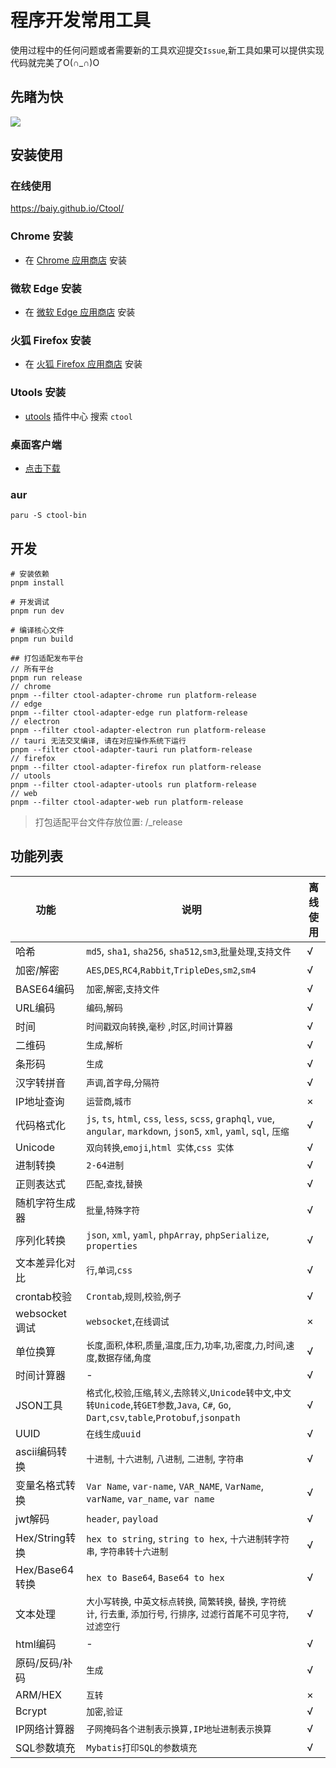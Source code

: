 # 程序开发常用工具

使用过程中的任何问题或者需要新的工具欢迎提交`Issue`,新工具如果可以提供实现代码就完美了O(∩_∩)O

## 先睹为快

![](https://cdn.jsdelivr.net/gh/baiy/Ctool@master/images/v2.0.0.png)

## 安装使用

### 在线使用

<https://baiy.github.io/Ctool/>

### Chrome 安装

- 在 [Chrome 应用商店](https://chrome.google.com/webstore/detail/ipfcebkfhpkjeikaammlkcnalknjahmh) 安装

### 微软 Edge 安装

- 在 [微软 Edge 应用商店](https://microsoftedge.microsoft.com/addons/detail/cihekagpnnadjjplgljkmkpcfiopfplc) 安装

### 火狐 Firefox 安装

- 在 [火狐 Firefox 应用商店](https://addons.mozilla.org/zh-CN/firefox/addon/ctool/) 安装

### Utools 安装

- [utools](https://u.tools/) 插件中心 搜索 `ctool`

### 桌面客户端

- [点击下载](https://github.com/baiy/Ctool/releases)

### aur

```
paru -S ctool-bin
```

## 开发

```
# 安装依赖
pnpm install

# 开发调试
pnpm run dev

# 编译核心文件
pnpm run build

## 打包适配发布平台
// 所有平台
pnpm run release
// chrome
pnpm --filter ctool-adapter-chrome run platform-release
// edge
pnpm --filter ctool-adapter-edge run platform-release
// electron
pnpm --filter ctool-adapter-electron run platform-release
// tauri 无法交叉编译, 请在对应操作系统下运行
pnpm --filter ctool-adapter-tauri run platform-release
// firefox
pnpm --filter ctool-adapter-firefox run platform-release
// utools
pnpm --filter ctool-adapter-utools run platform-release
// web
pnpm --filter ctool-adapter-web run platform-release
```

> 打包适配平台文件存放位置: /_release

## 功能列表

|功能|说明|离线使用 |
|--------------|-------------------------------------------------------------------------------------------------------------------------------|------|
|哈希|`md5`, `sha1`, `sha256`, `sha512`,`sm3`,`批量处理`,`支持文件` |√|
|加密/解密|`AES`,`DES`,`RC4`,`Rabbit`,`TripleDes`,`sm2`,`sm4`|√|
|BASE64编码 |`加密`,`解密`,`支持文件`|√|
|URL编码|`编码`,`解码` |√|
|时间|`时间戳双向转换`,`毫秒` ,`时区`,`时间计算器`|√|
|二维码|`生成`,`解析` |√|
|条形码|`生成` |√|
|汉字转拼音|`声调`,`首字母`,`分隔符`|√|
|IP地址查询 |`运营商`,`城市`|×|
|代码格式化|`js`, `ts`, `html`, `css`, `less`, `scss`, `graphql`, `vue`, `angular`, `markdown`, `json5`, `xml`, `yaml`, `sql`, `压缩` |√|
|Unicode|`双向转换`,`emoji`,`html 实体`,`css 实体` |√|
|进制转换 |`2-64进制`|√|
|正则表达式|`匹配`,`查找`,`替换`  |√|
|随机字符生成器|`批量`,`特殊字符` |√|
|序列化转换|`json`, `xml`, `yaml`, `phpArray`, `phpSerialize`, `properties`|√|
|文本差异化对比|`行`,`单词`,`css`  |√|
|crontab校验|`Crontab`,`规则`,`校验`,`例子`   |√|
|websocket调试  |`websocket`,`在线调试` |×|
|单位换算 |`长度`,`面积`,`体积`,`质量`,`温度`,`压力`,`功率`,`功`,`密度`,`力`,`时间`,`速度`,`数据存储`,`角度`  |√|
|时间计算器|-|√|
|JSON工具 |`格式化`,`校验`,`压缩`,`转义`,`去除转义`,`Unicode转中文`,`中文转Unicode`,`转GET参数`,`Java`, `C#`, `Go`, `Dart`,`csv`,`table`,`Protobuf`,`jsonpath` |√|
|UUID |`在线生成uuid`|√|
|ascii编码转换|`十进制`, `十六进制`, `八进制`, `二进制`, `字符串`|√|
|变量名格式转换|`Var Name`, `var-name`, `VAR_NAME`, `VarName`, `varName`, `var_name`, `var name`  |√|
|jwt解码|`header`, `payload`|√|
|Hex/String转换 |`hex to string`, `string to hex`, `十六进制转字符串`, `字符串转十六进制`|√|
|Hex/Base64转换 |`hex to Base64`, `Base64 to hex`|√|
|文本处理 |`大小写转换`, `中英文标点转换`, `简繁转换`, `替换`, `字符统计`, `行去重`, `添加行号`, `行排序`, `过滤行首尾不可见字符`,`过滤空行`|√|
|html编码 |-|√|
|原码/反码/补码 |`生成` |√|
|ARM/HEX|`互转` |×|
|Bcrypt |`加密`,`验证` |√|
|IP网络计算器|`子网掩码各个进制表示换算,IP地址进制表示换算`  |√|
|SQL参数填充|`Mybatis打印SQL的参数填充`|√|
